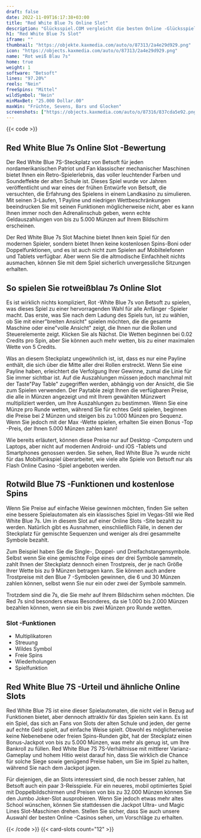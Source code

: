 ```yaml
---
draft: false
date: 2022-11-09T16:17:38+03:00
title: "Red White Blue 7s Online Slot"
description: "Glücksspiel.COM vergleicht die besten Online -Glücksspiel -Sites und -spiele der Kanada.  Unabhängige Produktbewertungen und exklusive Anmeldeangebote. Jetzt spielen!"
h1: "Red White Blue 7s Slot"
iframe: ""
thumbnail: "https://objekte.kaxmedia.com/auto/o/87313/2a4e29d929.png"
icon: "https://objects.kaxmedia.com/auto/o/87313/2a4e29d929.png"
name: "Rot weiß Blau 7s"
home: true
weight: 1
software: "Betsoft"
lines: "97.20%"
reels: "Nein"
freeSpins: "Mittel"
wildSymbol: "Nein"
minMaxBet: "25.000 Dollar.00"
maxWin: "Früchte, Sevens, Bars und Glocken"
screenshots: ["https://objects.kaxmedia.com/auto/o/87316/837cda5e92.png"]
---
```


{{< code >}}<h2>Red White Blue 7s Online Slot -Bewertung</h2><p>Der Red White Blue 7S-Steckplatz von Betsoft für jeden nordamerikanischen Patriot und Fan klassischer mechanischer Maschinen bietet Ihnen ein Retro-Spielerlebnis, das voller leuchtender Farben und Soundeffekte der alten Schule ist. Dieses Spiel wurde vor Jahren veröffentlicht und war eines der frühen Entwürfe von Betsoft, die versuchten, die Erfahrung des Spielens in einem Landkasino zu simulieren. Mit seinen 3-Läufen, 1 Payline und niedrigen Wettbeschränkungen beeindrucken Sie mit seinen Funktionen möglicherweise nicht, aber es kann Ihnen immer noch den Adrenalinschub geben, wenn echte Geldauszahlungen von bis zu 5.000 Münzen auf Ihrem Bildschirm erscheinen.</p><p>Der Red White Blue 7s Slot Machine bietet Ihnen kein Spiel für den modernen Spieler, sondern bietet Ihnen keine kostenlosen Spins-Boni oder Doppelfunktionen, und es ist auch nicht zum Spielen auf Mobiltelefonen und Tablets verfügbar. Aber wenn Sie die altmodische Einfachheit nichts ausmachen, können Sie mit dem Spiel sicherlich unvergessliche Sitzungen erhalten.</p><h2>So spielen Sie rotweißblau 7s Online Slot</h2><p>Es ist wirklich nichts kompliziert, Rot -White Blue 7s von Betsoft zu spielen, was dieses Spiel zu einer hervorragenden Wahl für alle Anfänger -Spieler macht. Das erste, was Sie nach dem Ladung des Spiels tun, ist zu wählen, ob Sie mit einer"breiten Ansicht" spielen möchten, die die gesamte Maschine oder eine"volle Ansicht" zeigt, die Ihnen nur die Rollen und Steuerelemente zeigt. Klicken Sie als Nächst. Die Wetten beginnen bei 0.02 Credits pro Spin, aber Sie können auch mehr wetten, bis zu einer maximalen Wette von 5 Credits.</p><p>Was an diesem Steckplatz ungewöhnlich ist, ist, dass es nur eine Payline enthält, die sich über die Mitte aller drei Rollen erstreckt. Wenn Sie eine Payline haben, erleichtert die Verfolgung Ihrer Gewinne, zumal die Linie für Sie immer sichtbar ist. Auf die Auszahlungen müssen jedoch manchmal mit der Taste"Pay Table" zugegriffen werden, abhängig von der Ansicht, die Sie zum Spielen verwenden. Der Paytable zeigt Ihnen die verfügbaren Preise, die alle in Münzen angezeigt und mit Ihrem gewählten Münzwert multipliziert werden, um Ihre Auszahlungen zu bestimmen. Wenn Sie eine Münze pro Runde wetten, während Sie für echtes Geld spielen, beginnen die Preise bei 2 Münzen und steigen bis zu 1.000 Münzen pro Sequenz. Wenn Sie jedoch mit der Max -Wette spielen, erhalten Sie einen Bonus -Top -Preis, der Ihnen 5.000 Münzen zahlen kann!</p><p>Wie bereits erläutert, können diese Preise nur auf Desktop -Computern und Laptops, aber nicht auf modernen Android- und iOS -Tablets und Smartphones genossen werden. Sie sehen, Red White Blue 7s wurde nicht für das Mobilfunkspiel überarbeitet, wie viele alte Spiele von Betsoft nur als Flash Online Casino -Spiel angeboten werden.</p><h2>Rotwild Blue 7S -Funktionen und kostenlose Spins</h2><p>Wenn Sie Preise auf einfache Weise gewinnen möchten, finden Sie selten eine bessere Spielautomaten als ein klassisches Spiel im Vegas-Stil wie Red White Blue 7s. Um in diesem Slot auf einer Online Slots -Site bezahlt zu werden. Natürlich gibt es Ausnahmen, einschließlich Fälle, in denen der Steckplatz für gemischte Sequenzen und weniger als drei gesammelte Symbole bezahlt.</p><p>Zum Beispiel haben Sie die Single-, Doppel- und Dreifachstangensymbole. Selbst wenn Sie eine gemischte Folge eines der drei Symbole sammeln, zahlt Ihnen der Steckplatz dennoch einen Trostpreis, der je nach Größe Ihrer Wette bis zu 9 Münzen betragen kann. Sie können auch andere Trostpreise mit den Blue 7 -Symbolen gewinnen, die 6 und 30 Münzen zahlen können, selbst wenn Sie nur ein oder zwei der Symbole sammeln.</p><p>Trotzdem sind die 7s, die Sie mehr auf Ihrem Bildschirm sehen möchten. Die Red 7s sind besonders etwas Besonderes, da sie 1.000 bis 2.000 Münzen bezahlen können, wenn sie ein bis zwei Münzen pro Runde wetten.</p><h3>
Slot -Funktionen</h3><ul>
<li></span>
Multiplikatoren</li>
<li></span>
Streuung</li>
<li></span>
Wildes Symbol</li>
<li></span>
Freie Spins</li>
<li></span>
Wiederholungen</li>
<li></span>
Spielfunktion</li></ul><h2>Red White Blue 7S -Urteil und ähnliche Online Slots</h2><p>Red White Blue 7S ist eine dieser Spielautomaten, die nicht viel in Bezug auf Funktionen bietet, aber dennoch attraktiv für das Spielen sein kann. Es ist ein Spiel, das sich an Fans von Slots der alten Schule und jeden, der gerne auf echte Geld spielt, auf einfache Weise spielt. Obwohl es möglicherweise keine Nebenebene oder freien Spins-Runden gibt, hat der Steckplatz einen Bonus-Jackpot von bis zu 5.000 Münzen, was mehr als genug ist, um Ihre Bankroll zu füllen. Red White Blue 7S 7S-Verhältnisse mit mittlerer Varianz-Gameplay und hohem Hitio weist darauf hin, dass Sie wirklich die Chance für solche Siege sowie genügend Preise haben, um Sie im Spiel zu halten, während Sie nach dem Jackpot jagen.</p><p>Für diejenigen, die an Slots interessiert sind, die noch besser zahlen, hat Betsoft auch ein paar 3-Reisspiele. Für ein neueres, mobil optimiertes Spiel mit Doppelbildschirmen und Preisen von bis zu 32.000 Münzen können Sie den Jumbo Joker-Slot ausprobieren. Wenn Sie jedoch etwas mehr altes School wünschen, können Sie stattdessen die Jackpot Ultra- und Magic Lines Slot-Maschinen drehen. Stellen Sie sicher, dass Sie auch unsere Auswahl der besten Online -Casinos sehen, um Vorschläge zu erhalten.</p>{{< /code >}}
 {{< card-slots count="12" >}}